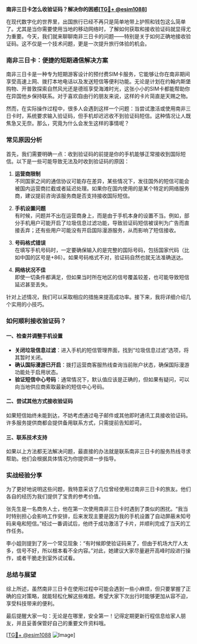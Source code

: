 **南非三日卡怎么收验证码？解决你的困惑[[TG💪+ @esim1088](https://t.me/s/esim1088)]**

在现代数字化的世界里，出国旅行已经不再只是简单地带上护照和钱包这么简单了。尤其是当你需要使用当地的移动网络时，了解如何获取和接收验证码就显得尤为重要。今天，我们就来聊聊南非三日卡的问题——特别是关于如何正确地接收验证码。这不仅是一个技术问题，更是一次提升旅行体验的机会。

### 南非三日卡：便捷的短期通信解决方案

南非三日卡是一种专为短期游客设计的预付费SIM卡服务，它能够让你在南非期间享受高速上网、拨打本地电话以及发送短信等便利功能。无论是计划在约翰内斯堡购物、开普敦探索自然风光还是德班享受海滩时光，这张小小的SIM卡都能帮助你在异国他乡保持联系。对于喜欢自由行的朋友来说，这样的卡片简直是天赐之物。

然而，在实际操作过程中，很多人会遇到这样一个问题：当尝试激活或使用南非三日卡时，系统要求输入验证码，但手机却迟迟收不到验证码短信。这种情况让人既焦急又无奈。那么，究竟为什么会发生这样的事情呢？

### 常见原因分析

首先，我们需要明确一点：收到验证码的前提是你的手机能够正常接收到国际短信。以下是一些可能导致无法及时收到验证码的原因：

1. **运营商限制**  
   不同国家之间的通信协议可能存在差异，某些情况下，发往国外的短信可能会被国内运营商拦截或者延迟处理。如果你在国内使用的是某个特定的网络服务商，建议提前咨询该服务商是否支持接收国际短信。

2. **手机设置问题**  
   有时候，问题并不出在运营商身上，而是由于手机本身的设置不当。例如，部分手机用户可能开启了垃圾信息过滤功能，导致验证码短信被误判为广告而直接丢弃；还有些用户可能没有开启国际漫游服务，从而影响了短信接收。

3. **号码格式错误**  
   在填写手机号码时，一定要确保输入的是完整的国际号码，包括国家代码（比如中国的区号是+86）。如果号码格式不对，验证码自然也就无法准确送达。

4. **网络状况不佳**  
   即使一切条件都满足，但如果当时所在地区的信号覆盖较差，也可能导致短信延迟甚至丢失。

针对上述情况，我们可以采取相应的措施来提高成功率。接下来，我将详细介绍几个实用的小技巧。

### 如何顺利接收验证码？

#### 一、检查并调整手机设置
- **关闭垃圾信息过滤**：进入手机的短信管理界面，找到“垃圾信息过滤”选项，将其暂时关闭。
- **确认国际漫游已开启**：拨打运营商客服热线查询当前账户状态，确保国际漫游功能处于启用状态。
- **验证短信中心号码**：通常情况下，默认值应该是正确的，但如果有疑问，可以向当地供应商索取最新的短信中心号码。

#### 二、尝试其他方式接收验证码
如果短信始终未能到达，不妨考虑通过电子邮件或其他即时通讯工具接收验证码。许多服务提供商都会提供备用联系方式，只需提前告知即可。

#### 三、联系技术支持
如果以上方法都无法解决问题，最直接的办法就是联系南非三日卡的服务热线寻求帮助。他们会根据具体情况为你提供进一步指导。

### 实战经验分享

为了更好地说明这些问题，我特意采访了几位曾经使用过南非三日卡的旅友。他们各自的经历为我们提供了宝贵的参考价值。

张先生是一名商务人士，他在第一次使用南非三日卡时遇到了类似的困扰。“我当时特别担心会影响工作安排，后来发现主要是因为我的手机设置了自动屏蔽未知号码来电和短信。”经过一番调试后，他终于成功激活了卡片，并顺利完成了当天的工作任务。

李小姐则提到了另一个常见现象：“有时候即使验证码来了，但由于机场大厅人太多，信号不好，所以根本看不全内容。”对此，她建议大家尽量避开高峰时段进行操作，或者干脆走到室外试试看。

### 总结与展望

综上所述，虽然南非三日卡在使用过程中可能会遇到一些小麻烦，但只要掌握了正确的应对策略，就能轻松化解这些难题。希望大家下次出行时能够更加从容不迫，享受科技带来的便利。

最后提醒大家一句：无论是在哪里，安全第一！记得定期更新行程信息给家人朋友，并且妥善保管好自己的重要文件资料哦。

[[TG💪+ @esim1088](https://t.me/s/esim1088) ![Image](https://i.postimg.cc/4NQfJmqS/Snipaste-2025-05-13-00-14-12.png)]